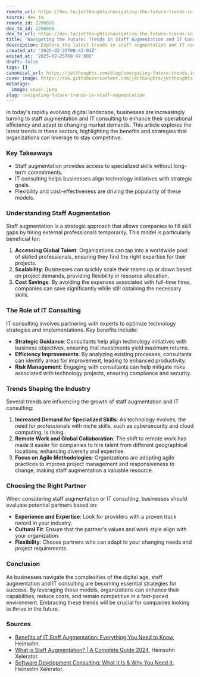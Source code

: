 ```yaml
---
remote_url: https://dev.to/jetthoughts/navigating-the-future-trends-in-staff-augmentation-and-it-consulting-3m43
source: dev_to
remote_id: 2296696
dev_to_id: 2296696
dev_to_url: https://dev.to/jetthoughts/navigating-the-future-trends-in-staff-augmentation-and-it-consulting-3m43
title: 'Navigating the Future: Trends in Staff Augmentation and IT Consulting'
description: Explore the latest trends in staff augmentation and IT consulting, highlighting benefits, strategies, and key factors for success in today's digital landscape.
created_at: '2025-02-25T08:43:03Z'
edited_at: '2025-02-25T08:47:00Z'
draft: false
tags: []
canonical_url: https://jetthoughts.com/blog/navigating-future-trends-in-staff-augmentation-it-consulting/
cover_image: https://raw.githubusercontent.com/jetthoughts/jetthoughts.github.io/master/content/blog/navigating-future-trends-in-staff-augmentation/cover.jpeg
metatags:
  image: cover.jpeg
slug: navigating-future-trends-in-staff-augmentation
---
```

In today's rapidly evolving digital landscape, businesses are increasingly turning to staff augmentation and IT consulting to enhance their operational efficiency and adapt to changing market demands. This article explores the latest trends in these sectors, highlighting the benefits and strategies that organizations can leverage to stay competitive.

### Key Takeaways

*   Staff augmentation provides access to specialized skills without long-term commitments.
*   IT consulting helps businesses align technology initiatives with strategic goals.
*   Flexibility and cost-effectiveness are driving the popularity of these models.

### Understanding Staff Augmentation

Staff augmentation is a strategic approach that allows companies to fill skill gaps by hiring external professionals temporarily. This model is particularly beneficial for:

1.  **Accessing Global Talent**: Organizations can tap into a worldwide pool of skilled professionals, ensuring they find the right expertise for their projects.
2.  **Scalability**: Businesses can quickly scale their teams up or down based on project demands, providing flexibility in resource allocation.
3.  **Cost Savings**: By avoiding the expenses associated with full-time hires, companies can save significantly while still obtaining the necessary skills.

### The Role of IT Consulting

IT consulting involves partnering with experts to optimize technology strategies and implementations. Key benefits include:

*   **Strategic Guidance**: Consultants help align technology initiatives with business objectives, ensuring that investments yield maximum returns.
*   **Efficiency Improvements**: By analyzing existing processes, consultants can identify areas for improvement, leading to enhanced productivity.
*   **Risk Management**: Engaging with consultants can help mitigate risks associated with technology projects, ensuring compliance and security.

### Trends Shaping the Industry

Several trends are influencing the growth of staff augmentation and IT consulting:

1.  **Increased Demand for Specialized Skills**: As technology evolves, the need for professionals with niche skills, such as cybersecurity and cloud computing, is rising.
2.  **Remote Work and Global Collaboration**: The shift to remote work has made it easier for companies to hire talent from different geographical locations, enhancing diversity and expertise.
3.  **Focus on Agile Methodologies**: Organizations are adopting agile practices to improve project management and responsiveness to change, making staff augmentation a valuable resource.

### Choosing the Right Partner

When considering staff augmentation or IT consulting, businesses should evaluate potential partners based on:

*   **Experience and Expertise**: Look for providers with a proven track record in your industry.
*   **Cultural Fit**: Ensure that the partner's values and work style align with your organization.
*   **Flexibility**: Choose partners who can adapt to your changing needs and project requirements.

### Conclusion

As businesses navigate the complexities of the digital age, staff augmentation and IT consulting are becoming essential strategies for success. By leveraging these models, organizations can enhance their capabilities, reduce costs, and remain competitive in a fast-paced environment. Embracing these trends will be crucial for companies looking to thrive in the future.

### Sources

*   [Benefits of IT Staff Augmentation: Everything You Need to Know](https://www.us.heinsohn.co/blog/benefits-of-it-staff-augmentation/), Heinsohn.
*   [What is Staff Augmentation? | A Complete Guide 2024](https://www.us.heinsohn.co/staff-augmentation/), Heinsohn Xelerator.
*   [Software Development Consulting: What It Is & Why You Need It](https://www.us.heinsohn.co/blog/software-development-consulting/), Heinsohn Xelerator.